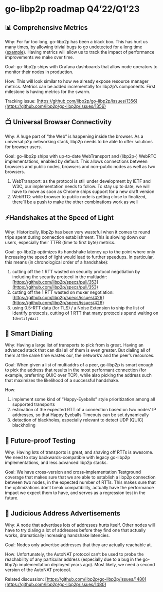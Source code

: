 # go-libp2p roadmap Q4’22/Q1’23

## 📊 Comprehensive Metrics

Why: For far too long, go-libp2p has been a black box. This has hurt us many times, by allowing trivial bugs to go undetected for a long time ([example](https://github.com/ipfs/kubo/pull/8750)). Having metrics will allow us to track the impact of performance improvements we make over time.

Goal: go-libp2p ships with Grafana dashboards that allow node operators to monitor their nodes in production.

How: This will look similar to how we already expose resource manager metrics. Metrics can be added incrementally for libp2p’s components. First milestone is having metrics for the swarm.

Tracking issue: [https://github.com/libp2p/go-libp2p/issues/1356](https://github.com/libp2p/go-libp2p/issues/1356)

## 📺 Universal Browser Connectivity

Why: A huge part of “the Web” is happening inside the browser. As a universal p2p networking stack, libp2p needs to be able to offer solutions for browser users.

Goal: go-libp2p ships with up-to-date WebTransport and (libp2p-) WebRTC implementations, enabled by default. This allows connections between browsers and public nodes, browsers and non-public nodes as well as two browsers.

1. WebTransport: as the protocol is still under development by IETF and W3C, our implementation needs to follow. To stay up to date, we will have to move as soon as Chrome ships support for a new draft version
2. WebRTC: while browser to public node is getting close to finalized, there’ll be a push to make the other combinations work as well

## ⚡️Handshakes at the Speed of Light

Why: Historically, libp2p has been very wasteful when it comes to round trips spent during connection establishment. This is slowing down our users, especially their TTFB (time to first byte) metrics.

Goal: go-libp2p optimizes its handshake latency up to the point where only increasing the speed of light would lead to further speedups. In particular, this means (in chronological order of a handshake):

1. cutting off the 1 RTT wasted on security protocol negotiation by including the security protocol in the multiaddr: [https://github.com/libp2p/specs/pull/353](https://github.com/libp2p/specs/pull/353)
2. cutting off the 1 RTT wasted on muxer negotiation: [https://github.com/libp2p/specs/issues/426](https://github.com/libp2p/specs/issues/426)
3. using 0.5-RTT data (for TLS) / a Noise Extension to ship the list of Identify protocols, cutting of 1 RTT that many protocols spend waiting on `IdentifyWait`

## 🧠 Smart Dialing

Why: Having a large list of transports to pick from is great. Having an advanced stack that can dial all of them is even greater. But dialing all of them at the same time wastes our, the network’s and the peer’s resources. 

Goal: When given a list of multiaddrs of a peer, go-libp2p is smart enough to pick the address that results in the most performant connection (for example, preferring QUIC over TCP), while also picking the address such that maximizes the likelihood of a successful handshake.

How:

1. implement some kind of “Happy-Eyeballs” style prioritization among all supported transports
2. estimation of the expected RTT of a connection based on two nodes’ IP addresses, so that Happy Eyeballs Timeouts can be set dynamically
3. detection of blackholes, especially relevant to detect UDP (QUIC) blackholing

## 🧪 Future-proof Testing

Why: Having lots of transports is great, and shaving off RTTs is awesome. We need to stay backwards-compatible with legacy go-libp2p implementations, and less advanced libp2p stacks.

Goal: We have cross-version and cross-implementation Testground coverage that makes sure that we are able to establish a libp2p connection between two nodes, in the expected number of RTTs. This makes sure that the optimizations don’t break compatibility, actually have the performance impact we expect them to have, and serves as a regression test in the future.

## 📢 Judicious Address Advertisements

Why: A node that advertises lots of addresses hurts itself. Other nodes will have to try dialing a lot of addresses before they find one that actually works, dramatically increasing handshake latencies.

Goal: Nodes only advertise addresses that they are actually reachable at.

How: Unfortunately, the AutoNAT protocol can’t be used to probe the reachability of any particular address (especially due to a bug in the go-libp2p implementation deployed years ago). Most likely, we need a second version of the AutoNAT protocol.

Related discussion: [https://github.com/libp2p/go-libp2p/issues/1480](https://github.com/libp2p/go-libp2p/issues/1480)
